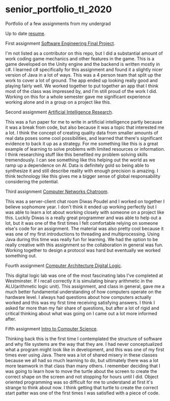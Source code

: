 # senior_portfolio_tl_2020
Portfolio of a few assignments from my undergrad

Up to date [resume](https://docs.google.com/document/d/1wz6c62Eno_ECbQw1TZeaMRc_ayqPNk8JdW4xEwT7lCQ/edit?usp=sharing).

First assignment [Software Engineering Final Project](https://github.com/GitGudDesu/Final-Release).

I'm not listed as a contributor on this repo, but I did a substantial amount of work coding game mechanics and other features in the game.  This is a game developed on the Unity engine and the backend is written mostly in c#.  I learned c# specifically for this assignment and found it a slightly nicer version of Java in a lot of ways.  This was a 4 person team that split up the work to cover a lot of ground.  The app ended up looking really good and playing fairly well.  We worked together to put together an app that I think most of the class was impressed by, and I'm still proud of the work I did.  Working on this for a whole semester gave me significant experience working alone and in a group on a project like this.


Second assignment [Artificial Intelligence Research](https://github.com/t-liv057/tl_data_simulation_cmpt_301).

This was a fun paper for me to write in artificial intelligence partly because it was a break from code, but also because it was a topic that interested me a lot.  I think the concept of creating quality data from smaller amounts of real data poses some cool possibilities, and learned that there's significant evidence to back it up as a strategy.  For me something like this is a great example of learning to solve problems with limited resources or information.  I think researching stuff like this benefited my problem solving skills tremendously.  I can see something like this helping out the world as we ramp up a dependence on AI.  Data is definitely gold so being able to synthesize it and still describe reality with enough precision is amazing.  I think technology like this gives me a bigger sense of global responsability considering the potential.

Third assignment [Computer Networks Chatroom](https://github.com/t-liv057/chat_room_cmpt_352).

This was a server-client chat room Diwas Poudel and I worked on together I believe sophomore year.  I don't think it ended up working perfectly but I was able to learn a lot about working closely with someone on a project like this.  Luckily Diwas is a really great programmer and was able to help out a lot, but it was one of the first times I felt comfortable relying on someone else's code for an assignment.  The material was also pretty cool because it was one of my first introductions to threading and multiprocessing.  Using Java during this time was really fun for learning.  We had the option to be really creative with this assignment so the collaboration in general was fun.  Working together to design a protocol was hard but eventually we worked something out.

Fourth assignment [Computer Architecture Digital Logic](https://github.com/t-liv057/digital_logic_cpmt_328).

This digital logic lab was one of the most fascinating labs I've completed at Westminster.  If I recall correctly it is simulating binary arithmetic in the ALU(arithmetic logic unit).  This assignment, and class in general, gave me a much better fundamental understanding of how computers operate on the hardware level.  I always had questions about how computers actually worked and this was my first time receiving satisfying answers.  I think I asked far more than my fair share of questions, but after a lot of rigid and critical thinking about what was going on I came out a lot more informed after.

Fifth assignment [Intro to Computer Science](https://github.com/t-liv057/turtles_lab_cmpt_201).

Thinking back this is the first time I contemplated the structure of software and why file systems are the way that they are.  I had never conceptualized what a program might look like in development, and this was one of my first times ever using Java.  There was a lot of shared misery in these classes because we all had so much learning to do, but ultimately there was a lot more teamwork in that class than many others.  I remember deciding that I was going to learn how to move the turtle about the screen to create the correct shape on the screen and not stopping for hours until I did.  Object oriented programming was so difficult for me to understand at first it's strange to think about now.  I think getting that turtle to create the correct start patter was one of the first times I was satisfied with a piece of code. 






